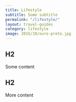 ```yaml
---
title: Lifestyle
subtitle: Some subtitle
permalink: "/lifestyle/"
layout: travel-guides
category: lifestyle
image: 2015/10/ouro-preto.jpg
---
```


## H2

Some content

## H2

More content
